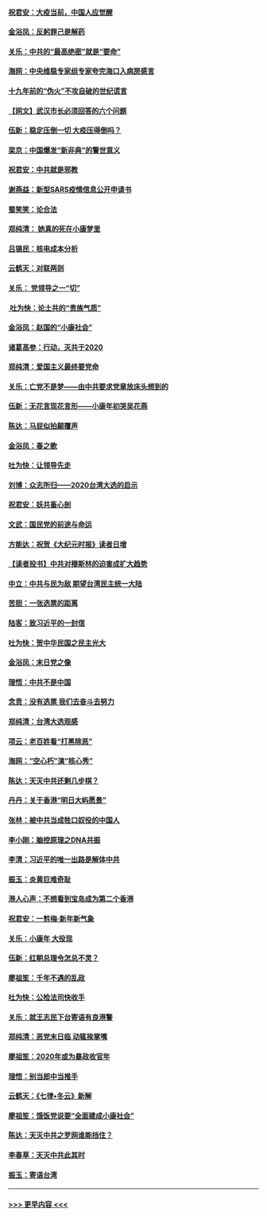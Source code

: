 #### [祝君安：大疫当前，中国人应觉醒](../pages/nsc993/n11821946.md?t=01271155) 
#### [金浴凤：反躬罪己是解药](../pages/nsc993/n11820280.md?t=01271155) 
#### [关乐：中共的“最高绝密”就是“要命”](../pages/nsc993/n11816946.md?t=01271155) 
#### [海网：中央维稳专家组专家夸完海口入病房感言](../pages/nsc993/n11815138.md?t=01271155) 
#### [十九年前的“伪火”不攻自破的世纪谎言](../pages/nsc993/n11813238.md?t=01271155) 
#### [【网文】武汉市长必须回答的六个问题](../pages/nsc993/n11813848.md?t=01271155) 
#### [伍新：稳定压倒一切 大疫压得倒吗？](../pages/nsc993/n11812634.md?t=01271155) 
#### [梁京：中国爆发“新非典”的警世意义](../pages/nsc993/n11812554.md?t=01271155) 
#### [祝君安：中共就是邪教](../pages/nsc993/n11812431.md?t=01271155) 
#### [谢燕益：新型SARS疫情信息公开申请书](../pages/nsc993/n11808840.md?t=01271155) 
#### [蜀笑笑：论合法](../pages/nsc993/n11808064.md?t=01271155) 
#### [郑纯清： 她真的死在小康梦里](../pages/nsc993/n11806623.md?t=01271155) 
#### [吕锡民：核电成本分析](../pages/nsc993/n11806284.md?t=01271155) 
#### [云鹤天：对联两则](../pages/nsc993/n11805957.md?t=01271155) 
#### [关乐： 党领导之一“切”](../pages/nsc993/n11804505.md?t=01271155) 
#### [ 吐为快：论土共的“贵族气质”](../pages/nsc993/n11804490.md?t=01271155) 
#### [金浴凤：赵国的“小康社会”](../pages/nsc993/n11804452.md?t=01271155) 
#### [诸葛高参：行动，灭共于2020](../pages/nsc993/n11804120.md?t=01271155) 
#### [郑纯清：爱国主义最终要党命](../pages/nsc993/n11802197.md?t=01271155) 
#### [关乐：亡党不是梦——由中共要求党章放床头想到的](../pages/nsc993/n11802156.md?t=01271155) 
#### [伍新：无花言现花言形——小康年初哭吴花燕](../pages/nsc993/n11800044.md?t=01271155) 
#### [陈达：马屁似拍颠覆声](../pages/nsc993/n11800010.md?t=01271155) 
#### [金浴凤：春之歌](../pages/nsc993/n11797687.md?t=01271155) 
#### [吐为快：让领导先走](../pages/nsc993/n11797512.md?t=01271155) 
#### [刘博：众志所归——2020台湾大选的启示](../pages/nsc993/n11796878.md?t=01271155) 
#### [祝君安：妖共畜心剖](../pages/nsc993/n11794273.md?t=01271155) 
#### [文武：国民党的前途与命运](../pages/nsc993/n11794198.md?t=01271155) 
#### [方能达：祝贺《大纪元时报》读者日增](../pages/nsc993/n11793807.md?t=01271155) 
#### [【读者投书】中共对穆斯林的迫害成扩大趋势](../pages/nsc993/n11791371.md?t=01271155) 
#### [中立：中共与民为敌 期望台湾民主统一大陆](../pages/nsc993/n11790392.md?t=01271155) 
#### [苦胆：一张选票的距离](../pages/nsc993/n11788914.md?t=01271155) 
#### [陆客：致习近平的一封信](../pages/nsc993/n11788867.md?t=01271155) 
#### [吐为快：贺中华民国之民主光大](../pages/nsc993/n11788618.md?t=01271155) 
#### [金浴凤：末日党之像](../pages/nsc993/n11787475.md?t=01271155) 
#### [理悟：中共不是中国](../pages/nsc993/n11787463.md?t=01271155) 
#### [念贲：没有选票  我们去奋斗去努力](../pages/nsc993/n11787398.md?t=01271155) 
#### [郑纯清：台湾大选观感](../pages/nsc993/n11786210.md?t=01271155) 
#### [项云：老百姓看“打黑除恶”](../pages/nsc993/n11785398.md?t=01271155) 
#### [海网：“空心朽”演“核心秀”](../pages/nsc993/n11783874.md?t=01271155) 
#### [陈达：天灭中共还剩几步棋？](../pages/nsc993/n11783719.md?t=01271155) 
#### [丹丹：关于香港“明日大屿愿景”](../pages/nsc993/n11783273.md?t=01271155) 
#### [张林：被中共当成牲口奴役的中国人](../pages/nsc993/n11782397.md?t=01271155) 
#### [李小刚：脑控原理之DNA共振](../pages/nsc993/n11780962.md?t=01271155) 
#### [李清：习近平的唯一出路是解体中共](../pages/nsc993/n11780866.md?t=01271155) 
#### [振玉：炎黄巨难奇耻](../pages/nsc993/n11779632.md?t=01271155) 
#### [港人心声：不想看到宝岛成为第二个香港](../pages/nsc993/n11778817.md?t=01271155) 
#### [祝君安：一剪梅‧新年新气象](../pages/nsc993/n11776340.md?t=01271155) 
#### [关乐：小康年 大役现](../pages/nsc993/n11774213.md?t=01271155) 
#### [伍新：红朝总理令怎总不灵？](../pages/nsc993/n11770813.md?t=01271155) 
#### [廖祖笙：千年不遇的乱政](../pages/nsc993/n11770373.md?t=01271155) 
#### [吐为快：公检法司快收手](../pages/nsc993/n11770359.md?t=01271155) 
#### [关乐：就王志民下台寄语有良港警](../pages/nsc993/n11769903.md?t=01271155) 
#### [郑纯清：恶党末日临 动辄挨掌嘴](../pages/nsc993/n11769356.md?t=01271155) 
#### [廖祖笙：2020年或为暴政收官年](../pages/nsc993/n11768216.md?t=01271155) 
#### [理悟：别当郎中当推手](../pages/nsc993/n11768243.md?t=01271155) 
#### [云鹤天：《七律▪冬云》新解](../pages/nsc993/n11768204.md?t=01271155) 
#### [廖祖笙：饿饭党说要“全面建成小康社会”](../pages/nsc993/n11767482.md?t=01271155) 
#### [陈达：天灭中共之罗网谁能挡住？](../pages/nsc993/n11767465.md?t=01271155) 
#### [李春草：天灭中共此其时](../pages/nsc993/n11767452.md?t=01271155) 
#### [振玉：寄语台湾](../pages/nsc993/n11767432.md?t=01271155) 

----
#### [ >>> 更早内容 <<< ](../indexes/nsc993-earlier.md)
